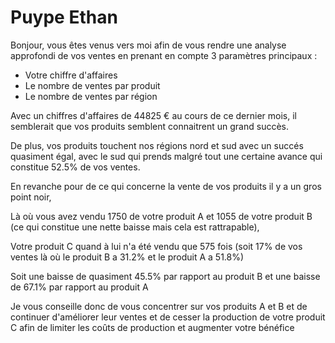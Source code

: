 # **Puype Ethan**

Bonjour, vous êtes venus vers moi afin de vous rendre une analyse approfondi de vos ventes en prenant en compte 3 paramètres principaux :

- Votre chiffre d'affaires
- Le nombre de ventes par produit
- Le nombre de ventes par région



Avec un chiffres d'affaires de 44825 € au cours de ce dernier mois, il semblerait que vos produits semblent connaitrent un grand succès.



De plus, vos produits touchent nos régions nord et sud avec un succés quasiment égal, avec le sud qui prends malgré tout une certaine avance qui constitue 52.5% de vos ventes.



En revanche pour de ce qui concerne la vente de vos produits il y a un gros point noir,

Là où vous avez vendu 1750 de votre produit A et 1055 de votre produit B (ce qui constitue une nette baisse mais cela est rattrapable),

Votre produit C quand à lui n'a été vendu que 575 fois (soit 17% de vos ventes là où le produit B a 31.2% et le produit A a 51.8%)

Soit une baisse de quasiment 45.5% par rapport au produit B et une baisse de 67.1% par rapport au produit A

Je vous conseille donc de vous concentrer sur vos produits A et B et de continuer d'améliorer leur ventes et de cesser la production de votre produit C afin de limiter les coûts de production et augmenter votre bénéfice
